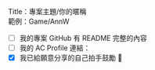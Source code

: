 Title：專案主題/你的暱稱</br>
範例：Game/AnnW

- [ ] 我的專案 GitHub 有 README 完整的內容
- [ ] 我的 AC Profile 連結：
- [X] 我已給願意分享的自己拍手鼓勵 👏
